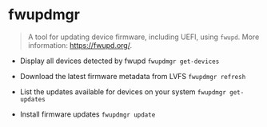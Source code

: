 # fwupdmgr
> A tool for updating device firmware, including UEFI, using `fwupd`.
> More information: <https://fwupd.org/>.

- Display all devices detected by fwupd
`fwupdmgr get-devices`

- Download the latest firmware metadata from LVFS
`fwupdmgr refresh`

- List the updates available for devices on your system
`fwupdmgr get-updates`

- Install firmware updates
`fwupdmgr update`
